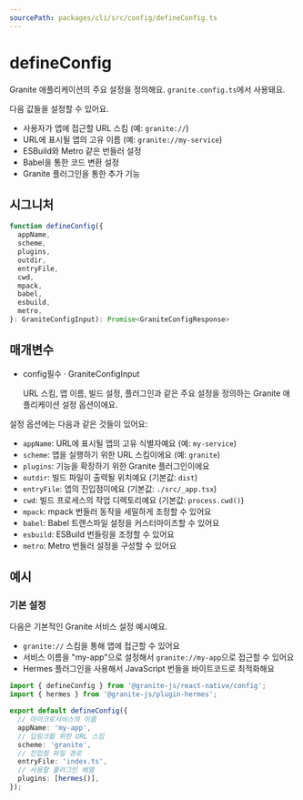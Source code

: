 ```yaml
---
sourcePath: packages/cli/src/config/defineConfig.ts
---
```


# defineConfig

Granite 애플리케이션의 주요 설정을 정의해요. `granite.config.ts`에서 사용돼요.

다음 값들을 설정할 수 있어요.

- 사용자가 앱에 접근할 URL 스킴 (예: `granite://`)
- URL에 표시될 앱의 고유 이름 (예: `granite://my-service`)
- ESBuild와 Metro 같은 번들러 설정
- Babel을 통한 코드 변환 설정
- Granite 플러그인을 통한 추가 기능

## 시그니처

```typescript
function defineConfig({
  appName,
  scheme,
  plugins,
  outdir,
  entryFile,
  cwd,
  mpack,
  babel,
  esbuild,
  metro,
}: GraniteConfigInput): Promise<GraniteConfigResponse>
```

## 매개변수

<ul class="post-parameters-ul">
  <li class="post-parameters-li post-parameters-li-root">
    <span class="post-parameters--name">config</span><span class="post-parameters--required">필수</span> · <span class="post-parameters--type">GraniteConfigInput</span>
    <br />
    <p class="post-parameters--description">URL 스킴, 앱 이름, 빌드 설정, 플러그인과 같은 주요 설정을 정의하는 Granite 애플리케이션 설정 옵션이에요.</p>
  </li>
</ul>

설정 옵션에는 다음과 같은 것들이 있어요:

- `appName`: URL에 표시될 앱의 고유 식별자예요 (예: `my-service`)
- `scheme`: 앱을 실행하기 위한 URL 스킴이에요 (예: `granite`)
- `plugins`: 기능을 확장하기 위한 Granite 플러그인이에요
- `outdir`: 빌드 파일이 출력될 위치예요 (기본값: `dist`)
- `entryFile`: 앱의 진입점이에요 (기본값: `./src/_app.tsx`)
- `cwd`: 빌드 프로세스의 작업 디렉토리예요 (기본값: `process.cwd()`)
- `mpack`: mpack 번들러 동작을 세밀하게 조정할 수 있어요
- `babel`: Babel 트랜스파일 설정을 커스터마이즈할 수 있어요
- `esbuild`: ESBuild 번들링을 조정할 수 있어요
- `metro`: Metro 번들러 설정을 구성할 수 있어요

## 예시

### 기본 설정

다음은 기본적인 Granite 서비스 설정 예시예요.

- `granite://` 스킴을 통해 앱에 접근할 수 있어요
- 서비스 이름을 "my-app"으로 설정해서 `granite://my-app`으로 접근할 수 있어요
- Hermes 플러그인을 사용해서 JavaScript 번들을 바이트코드로 최적화해요

```typescript
import { defineConfig } from '@granite-js/react-native/config';
import { hermes } from '@granite-js/plugin-hermes';

export default defineConfig({
  // 마이크로서비스의 이름
  appName: 'my-app',
  // 딥링크를 위한 URL 스킴
  scheme: 'granite',
  // 진입점 파일 경로
  entryFile: 'index.ts',
  // 사용할 플러그인 배열
  plugins: [hermes()],
});
```
